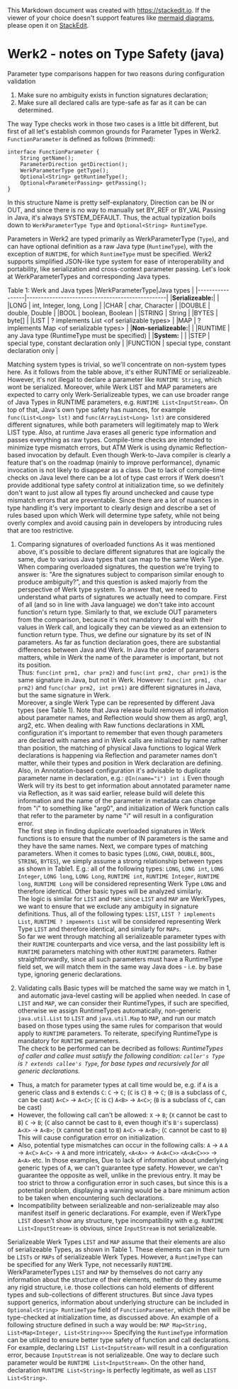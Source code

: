 This Markdown document was created with https://stackedit.io. If the viewer of your choice doesn't support features like [mermaid diagrams](https://mermaid-js.github.io/mermaid/#/), please open it on [StackEdit](https://stackedit.io).
# Werk2 - notes on Type Safety (java)
Parameter type comparisons happen for two reasons during configuration validation
1. Make sure no ambiguity exists in function signatures declaration;
2. Make sure all declared calls are type-safe as far as it can be can determined.

The way Type checks work in those two cases is a little bit different, but first of all let's establish common grounds for Parameter Types in Werk2.
`FunctionParameter` is defined as follows (trimmed):
```
interface FunctionParameter {
	String getName();
	ParameterDirection getDirection();
	WerkParameterType getType();
	Optional<String> getRuntimeType();
	Optional<ParameterPassing> getPassing();
}
```
In this structure Name is pretty self-explanatory, Direction can be IN or OUT, and since there is no way to manually set BY_REF or BY_VAL Passing in Java, it's always SYSTEM_DEFAULT.
Thus, the actual typization boils down to `WerkParameterType Type` and `Optional<String> RuntimeType`.

Parameters in Werk2 are typed primarily as WerkParameterType (`Type`), and can have optional definition as a raw Java type (`RuntimeType`), with the exception of `RUNTIME`, for which `RuntimeType` must be specified. Werk2 supports simplified JSON-like type system for ease of interoperability and portability, like serialization and cross-context parameter passing.
Let's look at WerkParameterTypes and corresponding Java types.

Table 1: Werk and Java types
|WerkParameterType|Java types                                       |
|-----------------|-------------------------------------------------|
|**Serializeable:**|                                                |
|LONG             | int, Integer, long, Long                        |
|CHAR             | char, Character                                 |
|DOUBLE           | double, Double                                  |
|BOOL             | boolean, Boolean                                |
|STRING           | String                                          |
|BYTES            | byte[]                                          |
|LIST             | ? implements List &lt;of serializable types&gt; |
|MAP              | ? implements Map &lt;of serializable types&gt;  |
|**Non-serializeable:**|                                            |
|RUNTIME          | any Java type (RuntimeType must be specified)   |
|**System:**      |                                                 |
|STEP             | special type, constant declaration only         |
|FUNCTION         | special type, constant declaration only         |

Matching system types is trivial, so we'll concentrate on non-system types here.
As it follows from the table above, it's either RUNTIME or serializeable. However, it's not illegal to declare a parameter like `RUNTIME String`, which wont be serialized. Moreover, while Werk LIST and MAP parameters are expected to carry only Werk-Serializeable types, we can use broader range of Java Types in RUNTIME parameters, e.g. `RUNTIME List<InputStream>`. On top of that, Java's own type safety has nuances, for example `func(List<Long> lst)` and `func(ArrayList<Long> lst)` are considered different signatures, while both parameters will legitimately map to Werk LIST type.
Also, at runtime Java erases all generic type information and passes everything as raw types. Compile-time checks are intended to minimize type mismatch errors, but ATM Werk is using dynamic Reflection-based invocation by default. Even though Werk-to-Java compiler is clearly a feature that's on the roadmap (mainly to improve performance), dynamic invocation is not likely to disappear as a class. Due to lack of compile-time checks on Java level there can be a lot of type cast errors if Werk doesn't provide additional type safety control at initialization time, so we definitely don't want to just allow all types fly around unchecked and cause type mismatch errors that are preventable.
Since there are a lot of nuances in type handling it's very important to clearly design and describe a set of rules based upon which Werk will determine type safety, while not being overly complex and avoid causing pain in developers by introducing rules that are too restrictive.

1. Comparing signatures of overloaded functions
As it was mentioned above, it's possible to declare different signatures that are logically the same, due to various Java types that can map to the same Werk Type.
When comparing overloaded signatures, the question we're trying to answer is: "Are the signatures subject to comparison similar enough to produce ambiguity?", and this question is asked majorly from the perspective of Werk type system. To answer that, we need to understand what parts of signatures we actually need to compare. First of all (and so in line with Java language) we don't take into account function's return type. Similarly to that, we exclude OUT parameters from the comparison, because it's not mandatory to deal with their values in Werk call, and logically they can be viewed as an extension to function return type. Thus, we define our signature by its set of IN parameters.
As far as function declaration goes, there are substantial differences between Java and Werk. In Java the order of parameters matters, while in Werk the name of the parameter is important, but not its position. <br/>
Thus: `func(int prm1, char prm2)` and `func(int prm2, char prm1)` is the same signature in Java, but not in Werk.
However: `func(int prm1, char prm2)` and `func(char prm2, int prm1)` are different signatures in Java, but the same signature in Werk.<br/>
Moreover, a single Werk Type can be represented by different Java types (see Table 1).
Note that Java release build removes all information about parameter names, and Reflection would show them as arg0, arg1, arg2, etc. When dealing with Raw functions declarations in XML configuration it's important to remember that even though parameters are declared with names and in Werk calls are initialized by name rather than position, the matching of physical Java functions to logical Werk declarations is happening via Reflection and parameter names don't matter, while their types and position in Werk declaration are defining.
Also, in Annotation-based configuration it's advisable to duplicate parameter name in declaration, e.g.:
`@In(name="i") int i` Even though Werk will try its best to get information about annotated parameter name via Reflection, as it was said earlier, release build will delete this information and the name of the parameter in metadata can change from "i" to something like "arg0", and initialization of Werk function calls that refer to the parameter by name "i" will result in a configuration error.<br/>
The first step in finding duplicate overloaded signatures in Werk functions is to ensure that the number of IN parameters is the same and they have the same names. Next, we compare types of matching parameters.
When it comes to basic types (`LONG`, `CHAR`, `DOUBLE`, `BOOL`, `STRING`, `BYTES`), we simply assume a strong relationship between types as shown in Table1.
E.g.: all of the following types: `LONG`, `LONG int`, `LONG Integer`, `LONG long`, `LONG Long`, `RUNTIME int`, `RUNTIME Integer`, `RUNTIME long`, `RUNTIME Long`  will be considered representing Werk Type `LONG` and therefore identical. Other basic types will be analyzed similarly.<br/>
The logic is similar for `LIST` and `MAP`: since `LIST` and `MAP` are WerkTypes, we want to ensure that we exclude any ambiguity in signature definitions. Thus, all of the following types: `LIST`, `LIST ? implements List`, `RUNTIME ? impements List` will be considered representing Werk Type `LIST` and therefore identical, and similarly for `MAPs`.<br/>
So far we went through matching all serializeable parameter types with their `RUNTIME` counterparts and vice versa, and the last possibility left is `RUNTIME` parameters matching with other `RUNTIME` parameters. Rather straightforwardly, since all such parameters must have a RuntimeType field set, we will match them in the same way Java does - i.e. by base type, ignoring generic declarations.

2. Validating calls
Basic types will be matched the same way we match in 1, and automatic java-level casting will be applied when needed.
In case of `LIST` and `MAP`, we can consider their RuntimeTypes, if such are specified, otherwise we assign RuntimeTypes automatically, non-generic `java.util.List` to `LIST` and `java.util.Map` to `MAP`, and run our match based on those types using the same rules for comparison that would apply to `RUNTIME` parameters. To reiterate, specifying RuntimeType is mandatory for `RUNTIME` parameters.<br/>
The check to be performed can be decribed as follows:
*RuntimeTypes of caller and callee must satisfy the following condition: `caller's Type` is `? extends callee's Type`, for base types and recursively for all generic declarations.*
- Thus, a match for parameter types at call time would be, e.g. if `A` is a generic class and `B` extends `C`:
`C` -> `C`; (`C` is `C`)
`B` -> `C`; (`B` is a subclass of `C`, can be cast)
`A<C>` -> `A<C>`; (`C` is `C`)
`A<B>` -> `A<C>`; (`B` is a subclass of `C`, can be cast)
- However, the following call can't be allowed:
`X` -> `B`; (`X` cannot be cast to `B`)
`C` -> `B`; (`C` also cannot be cast to `B`, even though it's `B's` superclass)
`A<X>` -> `A<B>`; (`X` cannot be cast to `B`)
`A<C>` -> `A<B>`; (`C` cannot be cast to `B`)
This will cause configuration error on initialization.
- Also, potential type mismatches can occur in the following calls:
`A` -> `A`
`A` -> `A<C>`
`A<C>` -> `A`
and more intricately, 
`<A<A>>` -> `A<A<C>>`
`<A<A<C>>>` -> `A<A>`
etc.
In those examples, Due to lack of information about underlying generic types of `A`, we can't guarantee type safety. However, we can't guarantee the opposite as well, unlike in the previous entry. It may be too strict to throw a configuration error in such cases, but since this is a potential problem, displaying a warning would be a bare minimum action to be taken when encountering such declarations.
- Incompatibility between serializeable and non-serializeable may also manifest itself in generic declarations. For example, even if WerkType `LIST` doesn't show any structure, type incompatibility with e.g. `RUNTIME List<InputStream>` is obvious, since `InputStream` is not serializeable.

Serializeable Werk Types `LIST` and `MAP` assume that their elements are also of serializeable Types, as shown in Table 1. These elements can in their turn be `LISTs` or `MAPs` of serializeable Werk Types. However,  a `RuntimeType` can be specified for any Werk Type, not necessarily `RUNTIME`. WerkParameterTypes `LIST` and `MAP` by themselves do not carry any information about the structure of their elements, neither do they assume any rigid structure, i.e. those collections can hold elements of different types and sub-collections of different structures. But since Java types support generics, information about underlying structure can be included in `Optional<String> RuntimeType` field of `FunctionParameter`, which then will be type-checked at initialization time, as discussed above. 
An example of a following structure defined in such a way would be:
`MAP Map<String, List<Map<Integer, List<String>>>>`
Specifying the `RuntimeType` information can be utilized to ensure better type safety of function and call declarations. For example, declaring `LIST List<InputStream>` will result in a configuration error, because `InputStream` is not serializeable. One way to declare such parameter would be `RUNTIME List<InputStream>`. On the other hand, declaration `RUNTIME List<String>` is perfectly legitimate, as well as `LIST List<String>`.
